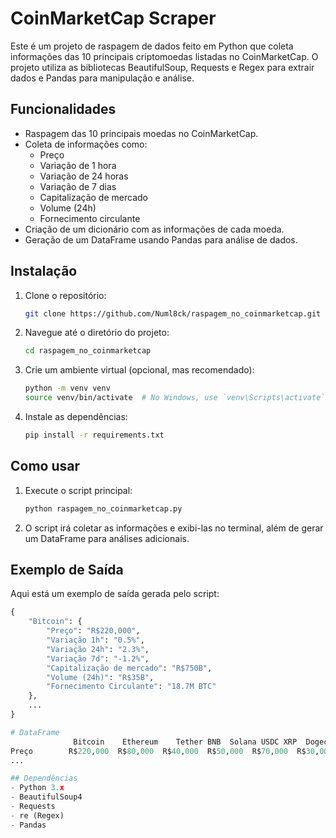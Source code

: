 # CoinMarketCap Scraper

Este é um projeto de raspagem de dados feito em Python que coleta informações das 10 principais criptomoedas listadas no CoinMarketCap. O projeto utiliza as bibliotecas BeautifulSoup, Requests e Regex para extrair dados e Pandas para manipulação e análise.

## Funcionalidades

- Raspagem das 10 principais moedas no CoinMarketCap.
- Coleta de informações como:
  - Preço
  - Variação de 1 hora
  - Variação de 24 horas
  - Variação de 7 dias
  - Capitalização de mercado
  - Volume (24h)
  - Fornecimento circulante
- Criação de um dicionário com as informações de cada moeda.
- Geração de um DataFrame usando Pandas para análise de dados.

## Instalação

1. Clone o repositório:
    ```bash
    git clone https://github.com/Numl8ck/raspagem_no_coinmarketcap.git
    ```
2. Navegue até o diretório do projeto:
    ```bash
    cd raspagem_no_coinmarketcap
    ```
3. Crie um ambiente virtual (opcional, mas recomendado):
    ```bash
    python -m venv venv
    source venv/bin/activate  # No Windows, use `venv\Scripts\activate`
    ```
4. Instale as dependências:
    ```bash
    pip install -r requirements.txt
    ```

## Como usar

1. Execute o script principal:
    ```bash
    python raspagem_no_coinmarketcap.py
    ```
2. O script irá coletar as informações e exibi-las no terminal, além de gerar um DataFrame para análises adicionais.

## Exemplo de Saída

Aqui está um exemplo de saída gerada pelo script:

```python
{
    "Bitcoin": {
        "Preço": "R$220,000",
        "Variação 1h": "0.5%",
        "Variação 24h": "2.3%",
        "Variação 7d": "-1.2%",
        "Capitalização de mercado": "R$750B",
        "Volume (24h)": "R$35B",
        "Fornecimento Circulante": "18.7M BTC"
    },
    ...
}

# DataFrame
              Bitcoin	 Ethereum	 Tether BNB	 Solana USDC XRP  Dogecoin  Toncoin	Cardano
Preço        R$220,000  R$80,000  R$40,000  R$50,000  R$70,000  R$30,000 R$20,000 R$10,000        
...

## Dependências
- Python 3.x
- BeautifulSoup4
- Requests
- re (Regex)
- Pandas
